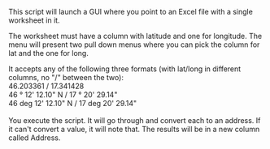 This script will launch a GUI where you point to an Excel file with a single worksheet in it.

The worksheet must have a column with latitude and one for longitude. The menu will present two pull down menus where you can pick the column for lat and the one for long.

It accepts any of the following three formats (with lat/long in different columns, no "/" between the two):<br>
46.203361 / 17.341428<br>
46 ° 12' 12.10" N / 17 ° 20' 29.14"<br>
46 deg 12' 12.10" N / 17 deg 20' 29.14"<br>
<br>
You execute the script. It will go through and convert each to an address. If it can't convert a value, it will note that. The results will be in a new column called Address.
